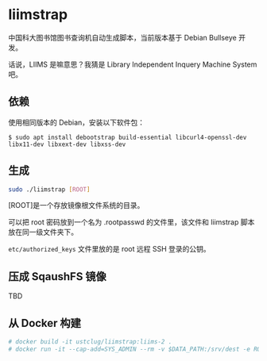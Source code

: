 # liimstrap

中国科大图书馆图书查询机自动生成脚本，当前版本基于 Debian Bullseye 开发。

话说，LIIMS 是嘛意思？我猜是 Library Independent Inquery Machine System 吧。

## 依赖

使用相同版本的 Debian，安装以下软件包：

```shell
$ sudo apt install debootstrap build-essential libcurl4-openssl-dev libx11-dev libxext-dev libxss-dev
```

## 生成

```sh
sudo ./liimstrap [ROOT]
```

[ROOT]是一个存放镜像根文件系统的目录。

可以把 root 密码放到一个名为 .rootpasswd 的文件里，该文件和 liimstrap 脚本放在同一级文件夹下。

`etc/authorized_keys` 文件里放的是 root 远程 SSH 登录的公钥。

## 压成 SqaushFS 镜像

TBD

<!-- ```sh
sudo ./deploy [ROOT] [DEST]
```

会在 `[DEST]` 中创建一个名为 `liims<日期>` 的目录，下有三个文件：
* `vmlinuz` 是内核
* `initrd.img` 是 initrd
* `root.sfs` 是根目录的镜像

PXELINUX 配置参见 `pxelinux.cfg.example` 文件。 -->

## 从 Docker 构建

```sh
# docker build -it ustclug/liimstrap:liims-2 .
# docker run -it --cap-add=SYS_ADMIN --rm -v $DATA_PATH:/srv/dest -e ROOT_PASSWORD=test ustclug/liimstrap:liims-2
```
